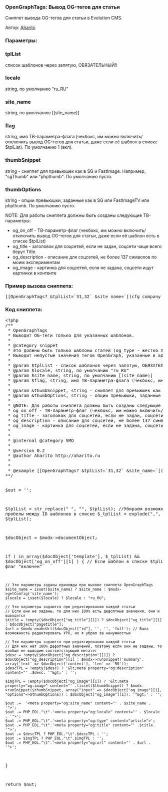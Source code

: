 
<meta http-equiv="Content-Type" content="text/html; charset=utf-8">
<h3>OpenGraphTags: Вывод OG-тегов для статьи </h3>
Сниппет вывода OG-тегов для статьи в Evolution CMS.
<p>Автор: <i class="fa fa-github fa-lg text-primary"></i> <a href="https://github.com/Aharito/OpenGraphTags/blob/master/snippet.OpenGraphTags.php" rel="nofollow" target="_blank">Aharito</a></p>
<h3 class="sub-header">Параметры:</h3>
<h3 class="sub-header text-bold">tplList</h3>
<p>список шаблонов через запятую, <span class="text-warning">ОБЯЗАТЕЛЬНЫЙ!!</span></p>
<h3 class="sub-header text-bold">locale</h3>
<p>string, по умолчанию "ru_RU"</p>
<h3 class="sub-header text-bold">site_name</h3>
<p>string, по умолчанию [(site_name)]</p>
<h3 class="sub-header text-bold">flag</h3>
<p>string, имя ТВ-параметра-флага (чекбокс, им можно включить/отключить вывод OG-тегов для статьи, даже если её шаблон в списке $tplList). По умолчанию 1 (вкл).</p>
<h3 class="sub-header text-bold">thumbSnippet</h3>
<p>string - сниппет для превьюшек как в SG и FastImage. Например, "sgThumb" или "phpthumb". По умолчанию пусто.</p>
<h3 class="sub-header text-bold">thumbOptions</h3>
<p>string - опции превьюшки, заданные как в SG или FastImageTV или phpthumb. По умолчанию пусто.</p>
<p><span class="text-primary">NOTE:</span> Для работы сниппета должны быть созданы следующие ТВ-параметры:</p>
<ul>
	<li><span class="text-danger">og_on_off</span> - ТВ-параметр-флаг (чекбокс, им можно включить/отключить вывод OG-тегов для статьи, даже если её шаблон есть в списке $tplList)</li>
	<li><span class="text-danger">og_title</span> - заголовок для соцсетей, если не задан, соцсети чаще всего берут Title.</li>
	<li><span class="text-danger">og_description</span> - описание для соцсетей, не более 137 символов по моим экспериментам</li>
	<li><span class="text-danger">og_image</span> - картинка для соцсетей, если не задана, соцсети ищут картинки в контенте</li>
</ul>

<h3 class="sub-header">Пример вызова сниппета:</h2>
<pre class="brush: html;">
[[OpenGraphTags? &tplList=`31,32` &site_name=`[(cfg_company_brand_name)]` &thumbSnippet=`sgThumb` &thumbOptions=`840x420`]]
</pre>

<h3 class="sub-header">Код сниппета:</h2>
<pre class="brush: php;">
&lt;?php
/**
 * OpenGraphTags
 * Выводит OG-теги только для указанных шаблонов.
 * 
 * @category snippet
 * Это должны быть только шаблоны статей (og_type - жестко прописан как article)!!!
 * Выводит непустые значения тегов OpenGraph, указанные в админке для поста
 *
 * @param $tplList - список шаблонов через запятую, ОБЯЗАТЕЛЬНЫЙ!!
 * @param $locale, string, по умолчанию "ru_RU"
 * @param $site_name, string, по умолчанию [(site_name)]
 * @param $flag, string, имя ТВ-параметра-флага (чекбокс, им можно включить/отключить вывод OG-тегов для статьи, даже если её шаблон в списке $tplList). По умолчанию 1 (вкл).
 *
 * @param &thumbSnippet, string - сниппет для превьюшек как в SG и FastImage. Например, "sgThumb" или "phpthumb". По умолчанию пусто.
 * @param &thumbOptions, string - опции превьюшки, заданные как в SG или FastImageTV или phpthumb. По умолчанию пусто.
 *
 * @NOTE: Для работы сниппета должны быть созданы следующие ТВ-параметры:
 * og_on_off - ТВ-параметр-флаг (чекбокс, им можно включить/отключить вывод OG-тегов для статьи, даже если её шаблон есть в списке $tplList)
 * og_title - заголовок для соцсетей, если не задан, соцсети чаще всего берут Title.
 * og_description - описание для соцсетей, не более 137 символов по моим экспериментам
 * og_image - картинка для соцсетей, если не задана, соцсети ищут картинки в контенте
 * 
 *
 * @internal @category SMO
 *
 * @version 0.2
 * @author Aharito http://aharito.ru
 * 
 * 
 * @example [[OpenGraphTags? &tplList=`31,32` &site_name=`[(cfg_company_brand_name)]` &thumbSnippet=`sgThumb` &thumbOptions=`840x420`]]
**/

$out = '';

$tplList = str_replace(" ", "", $tplList); //Убираем возможные лишние пробелы между ID шаблонов в списке
$_tplList = explode(",", $tplList);

$docObject = $modx->documentObject;

if ( in_array($docObject['template'], $_tplList) && $docObject['og_on_off'][1] ) { // Если шаблон в списке $tplList, и если флаг "включен"

	// Эти параметры заданы единожды при вызове сниппета OpenGraphTags
	$site_name = isset($site_name) ? $site_name : $modx->getConfig('site_name');
	$locale = isset($locale) ? $locale : "ru_RU";
	
	// Эти параметры задаются при редактировании каждой статьи
	// Если они не заданы, то для них 100% есть дефолтные значения, они и выводятся
	$title = !empty($docObject["og_title"][1]) ? $docObject["og_title"][1] : $docObject["pagetitle"];
	$url = $modx->makeUrl($docObject["id"], '', '', 'full'); // Была возможность редактировать УРЛ, но я убрал за ненужностью
	
	// Эти параметры задаются при редактировании каждой статьи
	// Для них нет 100% дефолтных значений, поэтому если они не заданы, то вообще не выводим соответствующий метатег
	$desc = !empty($docObject["og_description"][1]) ? $docObject["og_description"][1] : $modx->runSnippet('summary', array('text' => $docObject['content'], 'len' => '50'));
	$descTPL = !empty($desc) ? '&lt;meta property="og:description" content="' .$desc. '"&gt;' : '';
	
	$imgTPL = !empty($docObject["og_image"][1]) ? '&lt;meta property="og:image" content="' .(isset($thumbSnippet) ? $modx->runSnippet($thumbSnippet, array("input" => $docObject["og_image"][1], "options"=>$thumbOptions)) : $docObject["og_image"][1]). '"&gt;' : '';

	$out .=  '<meta property="og:site_name" content="' . $site_name . '">';
	$out .= PHP_EOL."\t".'<meta property="og:locale" content="' . $locale . '">';
	$out .= PHP_EOL."\t".'<meta property="og:type" content="article">';
	$out .= PHP_EOL."\t".'<meta property="og:title" content="' .$title. '">';
	$out .= $descTPL ? PHP_EOL."\t".$descTPL : '';
	$out .= $imgTPL ? PHP_EOL."\t".$imgTPL : '';
	$out .= PHP_EOL."\t".'<meta property="og:url" content="' . $url . '">';
}

return $out;
</pre>